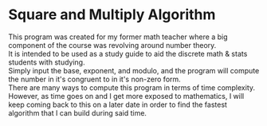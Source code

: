 # Square and Multiply Algorithm

This program was created for my former math teacher where a big component of the course was revolving around number theory.
<br>
It is intended to be used as a study guide to aid the discrete math & stats students with studying.
<br>
Simply input the base, exponent, and modulo, and the program will compute the number in it's congruent to in it's non-zero form.
<br>
There are many ways to compute this program in terms of time complexity. However, as time goes on and I get more exposed to
mathematics, I will keep coming back to this on a later date in order to find the fastest algorithm that I can build during said time.
